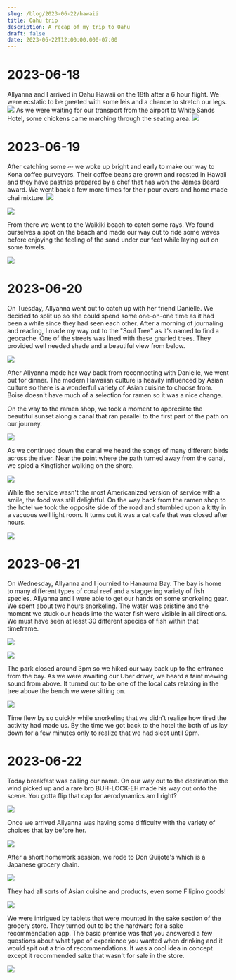 ```yaml
---
slug: /blog/2023-06-22/hawaii
title: Oahu trip
description: A recap of my trip to Oahu
draft: false
date: 2023-06-22T12:00:00.000-07:00
---
```


# 2023-06-18

Allyanna and I arrived in Oahu Hawaii on the 18th after a 6 hour flight. We were ecstatic to be greeted with some leis and a chance to stretch our legs.
![](./hawaii_1.jpg)
As we were waiting for our transport from the airport to White Sands Hotel, some chickens came marching through the seating area.
![](./hawaii_5.jpeg)

# 2023-06-19

After catching some 💤 we woke up bright and early to make our way to Kona coffee purveyors. Their coffee beans are grown and roasted in Hawaii and they have pastries prepared by a chef that has won the James Beard award. We went back a few more times for their pour overs and home made chai mixture.
![](./hawaii_31.jpeg)

![](./hawaii_6.jpeg)

From there we went to the Waikiki beach to catch some rays. We found ourselves a spot on the beach and made our way out to ride some waves before enjoying the feeling of the sand under our feet while laying out on some towels.

![](./hawaii_2.jpeg)

# 2023-06-20

On Tuesday, Allyanna went out to catch up with her friend Danielle. We decided to split up so she could spend some one-on-one time as it had been a while since they had seen each other. After a morning of journaling and reading, I made my way out to the "Soul Tree" as it's named to find a geocache. One of the streets was lined with these gnarled trees. They provided well needed shade and a beautiful view from below.

![](./hawaii_4.jpeg)

After Allyanna made her way back from reconnecting with Danielle, we went out for dinner. The modern Hawaiian culture is heavily influenced by Asian culture so there is a wonderful variety of Asian cuisine to choose from. Boise doesn't have much of a selection for ramen so it was a nice change.

On the way to the ramen shop, we took a moment to appreciate the beautiful sunset along a canal that ran parallel to the first part of the path on our journey.

![](./hawaii_3.jpeg)

As we continued down the canal we heard the songs of many different birds across the river. Near the point where the path turned away from the canal, we spied a Kingfisher walking on the shore.


![](./hawaii_8.jpeg)

While the service wasn't the most Americanized version of service with a smile, the food was still delightful. On the way back from the ramen shop to the hotel we took the opposite side of the road and stumbled upon a kitty in a vacuous well light room. It turns out it was a cat cafe that was closed after hours.

![](./hawaii_9.jpeg)

# 2023-06-21

On Wednesday, Allyanna and I journied to Hanauma Bay. The bay is home to many different types of coral reef and a staggering variety of fish species. Allyanna and I were able to get our hands on some snorkeling gear. We spent about two hours snorkeling. The water was pristine and the moment we stuck our heads into the water fish were visible in all directions. We must have seen at least 30 different species of fish within that timeframe.

![](./hawaii_23.jpeg)


![](./hawaii_21.jpeg)


The park closed around 3pm so we hiked our way back up to the entrance from the bay. As we were awaiting our Uber driver, we heard a faint mewing sound from above. It turned out to be one of the local cats relaxing in the tree above the bench we were sitting on.

![](./hawaii_27.jpeg)

Time flew by so quickly while snorkeling that we didn't realize how tired the activity had made us. By the time we got back to the hotel the both of us lay down for a few minutes only to realize that we had slept until 9pm.


# 2023-06-22

Today breakfast was calling our name. On our way out to the destination the wind picked up and a rare bro BUH-LOCK-EH made his way out onto the scene. You gotta flip that cap for aerodynamics am I right?

![](./hawaii_39.jpeg)

Once we arrived Allyanna was having some difficulty with the variety of choices that lay before her.

![](./hawaii_37.jpeg)

After a short homework session, we rode to Don Quijote's which is a Japanese grocery chain.

![](./hawaii_40.jpeg)

They had all sorts of Asian cuisine and products, even some Filipino goods!

![](./hawaii_38.jpeg)

We were intrigued by tablets that were mounted in the sake section of the grocery store. They turned out to be the hardware for a sake recommendation app. The basic premise was that you answered a few questions about what type of experience you wanted when drinking and it would spit out a trio of recommendations. It was a cool idea in concept except it recommended sake that wasn't for sale in the store.

![](./hawaii_36.jpeg)
